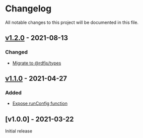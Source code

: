 # Changelog
All notable changes to this project will be documented in this file.

<a name="v1.2.0"></a>
## [v1.2.0](https://github.com/rubensworks/sparql-query-parameter-instantiator.js/compare/v1.1.0...v1.2.0) - 2021-08-13

### Changed
* [Migrate to @rdfjs/types](https://github.com/rubensworks/sparql-query-parameter-instantiator.js/commit/15e64ea9fa29a6749d212b15f0b467fd61d0a39a)

<a name="v1.1.0"></a>
## [v1.1.0](https://github.com/rubensworks/sparql-query-parameter-instantiator.js/compare/v1.0.0...v1.1.0) - 2021-04-27

### Added
* [Expose runConfig function](https://github.com/rubensworks/sparql-query-parameter-instantiator.js/commit/e211789c1d8e38d02d85a6f249bccb85d9f84601)

<a name="v1.0.0"></a>
## [v1.0.0] - 2021-03-22

Initial release
